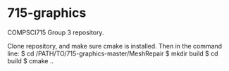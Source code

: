 # 715-graphics
COMPSCI715 Group 3 repository.

Clone repository, and make sure cmake is installed. 
Then in the command line:
$ cd /PATH/TO/715-graphics-master/MeshRepair
$ mkdir build
$ cd build
$ cmake ..
